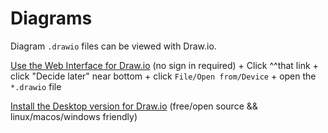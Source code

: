 # Diagrams
Diagram ```.drawio``` files can be viewed with Draw.io.

[Use the Web Interface for Draw.io](https://draw.io) (no sign in required)
    + Click ^^that link 
    + click "Decide later" near bottom
    + click ```File/Open from/Device```
    + open the ```*.drawio``` file

[Install the Desktop version for Draw.io](https://github.com/jgraph/drawio-desktop/releases) (free/open source && linux/macos/windows friendly)